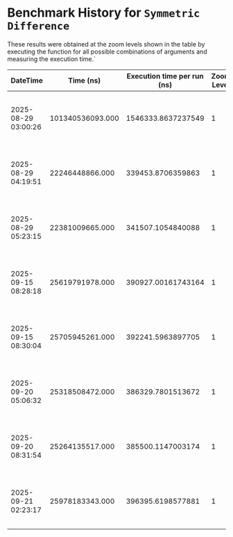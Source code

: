 # Benchmark History for `Symmetric Difference`

These results were obtained at the zoom levels shown in the table by executing the function for all possible combinations of arguments and measuring the execution time.`

| DateTime | Time (ns) | Execution time per run (ns) | Zoom Level | Operation Count | Remarks |
|----------|----------|-----------------------|------------|----------------|--------|
| 2025-08-29 03:00:26 | 101340536093.000 | 1546333.8637237549 | 1 | 65536 | Only voxels with an elevation of zero or higher are considered. |
| 2025-08-29 04:19:51 | 22246448866.000 | 339453.8706359863 | 1 | 65536 | Only voxels with an elevation of zero or higher are considered. |
| 2025-08-29 05:23:15 | 22381009665.000 | 341507.1054840088 | 1 | 65536 | Only voxels with an elevation of zero or higher are considered. |
| 2025-09-15 08:28:18 | 25619791978.000 | 390927.00161743164 | 1 | 65536 | Only voxels with an elevation of zero or higher are considered. |
| 2025-09-15 08:30:04 | 25705945261.000 | 392241.5963897705 | 1 | 65536 | Only voxels with an elevation of zero or higher are considered. |
| 2025-09-20 05:06:32 | 25318508472.000 | 386329.7801513672 | 1 | 65536 | Only voxels with an elevation of zero or higher are considered. |
| 2025-09-20 08:31:54 | 25264135517.000 | 385500.1147003174 | 1 | 65536 | Only voxels with an elevation of zero or higher are considered. |
| 2025-09-21 02:23:17 | 25978183343.000 | 396395.6198577881 | 1 | 65536 | Only voxels with an elevation of zero or higher are considered. |
